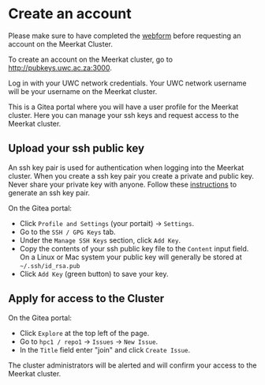 # Create an account

Please make sure to have completed the [webform](https://docs.google.com/forms/d/e/1FAIpQLSe-fgPbGS_-TnqfKVXwqHbFlCAST5tlvtuunNQ8kO7TX3K6yg/viewform) before requesting an account on the Meerkat Cluster.

To create an account on the Meerkat cluster, go to http://pubkeys.uwc.ac.za:3000.

Log in with your UWC network credentials. Your UWC network username will be your username on the Meerkat cluster.

This is a Gitea portal where you will have a user profile for the Meerkat cluster. Here you can manage your ssh keys and request access to the Meerkat cluster.

## Upload your ssh public key

An ssh key pair is used for authentication when logging into the Meerkat cluster. When you create a ssh key pair you create a private and public key. Never share your private key with anyone. Follow these [instructions](https://help.github.com/articles/generating-a-new-ssh-key-and-adding-it-to-the-ssh-agent/) to generate an ssh key pair.

On the Gitea portal:

* Click `Profile and Settings` (your portait) -> `Settings`. 
* Go to the `SSH / GPG Keys` tab. 
* Under the `Manage SSH Keys` section, click `Add Key`. 
* Copy the contents of your ssh public key file to the `Content` input field. On a Linux or Mac system your public key will generally be stored at `~/.ssh/id_rsa.pub`
* Click `Add Key` (green button) to save your key.

## Apply for access to the Cluster

On the Gitea portal:

* Click `Explore` at the top left of the page.
* Go to `hpc1 / repo1` -> `Issues` -> `New Issue`.
* In the `Title` field enter "join" and click `Create Issue`.

The cluster administrators will be alerted and will confirm your access to the Meerkat cluster.